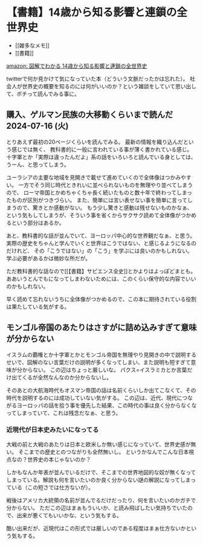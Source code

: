 # 【書籍】14歳から知る影響と連鎖の全世界史

- [[雑多なメモ]]
- [[書籍]]

[amazon: 図解でわかる 14歳から知る影響と連鎖の全世界史](https://amzn.to/3Wlv6p8)

twitterで何か見かけて気になっていた本（どういう文脈だったかは忘れた）。
社会人が世界史の概要を知るのには何がいいのか？という雑談をしていて思い出して、ポチって読んでみる事に。

## 購入、ゲルマン民族の大移動くらいまで読んだ 2024-07-16 (火)

とりあえず最初の20ページくらいを読んでみる。
最新の情報を織り込んだという感じでは無く、
教科書的に一般に言われている事が薄く書かれている感じ。
十字軍とか「実際は違ったんだよ」系の話をいろいろと読んでいる身としては、
うーん、と思ってしまう。

ユーラシアの主要な地域を見開きで載せて進めていくので全体像はつかみやすい。
一方でそう同じ時代ときれいに並べられないものを無理やり並べてしまうので、
ローマ帝国とかめちゃくちゃ長く続いたものと数十年で終わってしまったものが区別がつきづらい。
また、簡単には言い表せない事を簡単に言ってしまうので、驚きとか感動がない。
もう少し驚きと感動は残せないものかなぁ、という気もしてしまうが、そういう事を省くからサクサク読めて全体像がつかめるという部分はあるか。

あと、教科書的な話が並んでいて、ヨーロッパ中心的な世界観だなぁ、と思う。
実際の歴史をちゃんと学んでいくと世界はこうではない、と感じるようになるのだけれど、
その「こうではない」の「こう」を学ぶには良いのかもしれない。学ぶ必要があるかは微妙な所だが。

ただ教科書的な話なので[[【書籍】サピエンス全史]]とかよりはよっぽどまとも。ああいうとんでもになってしまわないためには、このくらい保守的な内容でいいのかもしれない。

早く読めて忘れないうちに全体像がつかめるので、この本に期待されている役割は果たしている気がする。

## モンゴル帝国のあたりはさすがに詰め込みすぎて意味が分からない

イスラムの覇権とか十字軍とかとモンゴル帝国を無理やり見開きの中で説明するせいで、図解のない言葉だけの説明が多くなってしまい、また説明も短すぎて意味が分からない。
この辺はちょっと厳しいな。
パクス=イスラミカとか言葉だけ出てくるが全然なんなのか分からないし。

そのあとの大航海時代もオスマン帝国の話は名前くらいしか出てこなくて、その時代を説明するのには成功していない気がする。
この辺は、近代、現代につながるヨーロッパの話を拾う事を優先した結果、この時代の事は良く分からなくなってしまっていて、これは残念だなぁ、と思う。

### 近現代が日本史みたいになってる

大戦の前と大戦のあたりは日本と欧米しか無い感じになっていて、世界史感が無い。
そこまでの歴史とのつながりも全然無いし。
というかなんでこんな日本視点なの？世界史の本じゃないのか？

しかもなんか年表が並んでいるだけで、そこまでの世界地図的な奴が無くなってしまっている。解説も何を言いたいのか良く分からない謎の解説になってしまっている（この短さでは仕方ないが）。

戦後はアメリカ大統領の名前が並んでるだけだったり、何を言いたいのかガチで分からない。
ただこの辺はまぁもういいか、と読み飛ばしたい気持ちでいたので、出来が悪くてもいいかな、という気もする。

酷い出来だが、近現代はこの形式では厳しいのである程度はまぁ仕方ないかという気もする。
